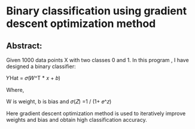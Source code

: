 # Binary classification using gradient descent optimization method

## Abstract:

Given 1000 data points X with two classes 0 and 1. In this program , I have designed a binary classifier:

𝑌Hat = 𝜎(𝑊^T * 𝑥 + 𝑏)

Where,

W is weight, b is bias and 𝜎(𝑍) =1 / (1+ 𝑒^𝑧)

Here gradient descent optimization method is used to iteratively improve weights and bias and obtain high classification accuracy.

